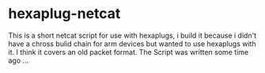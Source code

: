 hexaplug-netcat
=======

This is a short netcat script for use with hexaplugs,
i build it because i didn't have a chross bulid chain for arm devices but wanted to use hexaplugs with it.
I think it covers an old packet format. 
The Script was written some time ago ...
